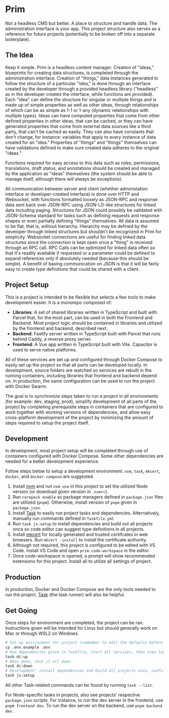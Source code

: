 # Prim

Not a headless CMS but better. A place to structure and handle data. The administration interface is your app. This project structure also serves as a reference for future projects (potentially to be broken off into a separate boilerplate).

## The Idea

Keep it simple. Prim is a headless content manager. Creation of "ideas," blueprints for creating data structures, is completed through the administration interface. Creation of "things," data instances generated to follow the structure of a particular "idea," is done through an interface created by the developer through a provided headless library ("headless" as in the developer creates the interface, while functions are provided). Each "idea" can define the structure for singular or multiple things and is made up of simple properties as well as other ideas, through relationships of which can be as simple as 1-1 or 1-any (dynamic relationships with multiple types). Ideas can have computed properties that come from other defined properties in other ideas, that can be cached, or they can have generated properties that come from external data sources like a third party, that can't be cached as easily. They can also have constants that don't change, for instance: variables that apply to every instance of data created for an "idea." Properties of "things" and "things" themselves can have validations defined to make sure created data adheres to the original "ideas."

Functions required for easy access to this data such as roles, permissions, translations, draft status, and annotations should be created and managed by the application as "ideas" themselves (the system should be able to manage itself, although there will always be exceptions).

All communication between server and client (whether administation interface or developer-created interface) is done over HTTP and Websocket, with functions formatted loosely as JSON-RPC and response data sent back over JSON-RPC using JSON-LD-like structures for linked data including paging. Structures for JSON could possibly be validated with JSON-Schema standard for tasks such as defining requests and response shapes or even partially defining "things" themselves. All data is assumed to be flat, that is, without hierarchy. Hierarchy may be defined by the developer through linked structures but shouldn't be recognized in Prim for simplicity. Websocket connections are useful for finding linked data structures since the connection is kept open once a "thing" is received through an RPC call. RPC Calls can be optimized for linked data often so that it's readily available if requested or a parameter could be defined to expand references only if absolutely needed (because this should be simple). A benefit of basing communication on JSON is that it will be fairly easy to create type definitions that could be shared with a client.


## Project Setup

This is a project is intended to be flexible but selects a few tools to make development easier. It is a monorepo composed of:

- **Libraries**: A set of shared libraries written in TypeScript and built with Parcel that, for the most part, can be used in both the Frontend and Backend. Most project logic should be contained in libraries and utilized by the frontend and backend, described next.
- **Backend**: Fastify server written in TypeScript built with Parcel that runs behind Caddy, a reverse proxy server.
- **Frontend**: A Vue app written in TypeScript built with Vite. Capacitor is used to serve native platforms.

All of these services are set up and configured through Docker Compose to easily set up the project so that all parts can be developed locally. In development, source folders are watched so services are rebuilt in the running containers, including libraries that frontend and backend depend on. In production, the same configuration can be used to run the project with Docker Swarm.

The goal is to synchronize steps taken to run a project in all environments (for example: dev, staging, prod), simplify development of all parts of the project by completing prerequisite steps in containers that are configured to work together with working versions of dependencies, and allow easy cross-platform development of the project by minimizing the amount of steps required to setup the project itself.

## Development

In development, most project setup will be completed through use of containers configured with Docker Compose. Some other dependencies are needed for a better development experience.

Follow steps below to setup a development environment. `nvm`, `task`, `mkcert`, `docker`, and `docker-compose` are suggested.

1. Install [nvm](https://github.com/nvm-sh/nvm) and run `nvm use` in this project to set the utilized Node version (or download given version in `.nvmrc`).
2. Run `corepack enable` so package managers defined in `package.json` files are utilized (`pnpm`). Otherwise, install version of `pnpm` given in `package.json`.
3. Install [Task](https://github.com/go-task/task) to easily run project tasks and dependencies. Alternatively, manually run commands defined in `Taskfile.yml`
4. Run `task js:setup` to install dependencies and build out all projects once so code editor can suggest type definitions in all projects.
5. Install [mkcert](https://github.com/FiloSottile/mkcert) for locally generated and trusted certifcates in web browsers. Run `mkcert -install` to install the certificate authority.
6. Although not required, this project is configured to be edited with VS Code. Install VS Code and open `prim.code-workspace` in the editor.
7. Once code-workspace is opened, a prompt will show recommended extensions for this project. Install all to utilize all settings of project.

## Production

In production, Docker and Docker Compose are the only tools needed to run the project. [Task](https://github.com/go-task/task) (the task runner) will also be helpful.

## Get Going

Once steps for environment are completed, the project can be ran. Instructions given will be intended for Linux but should generally work on Mac or through WSL2 on Windows.

```bash
# Set up environment for project (remember to edit the defaults before running)
cp .env.example .env
# Run dependencies given in Taskfile, start all services, then view logs (Ctrl-C will not shut it down)
task dc:up
# When done, shut it all down
task dc:down
# Development: install dependencies and build all projects once, useful for type suggestions with editor
task js:setup
```

All other Task-related commands can be found by running `task --list`.

For Node-specific tasks in projects, also see projects' respective `package.json` scripts. For instance, to run the dev server in the frontend, use `pnpm frontend dev`. To run the dev server on the backend, use `pnpm backend dev`.
